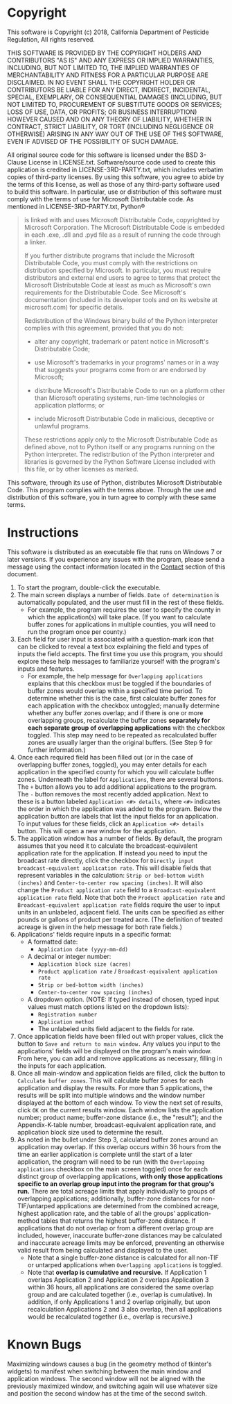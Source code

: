# Copyright

This software is Copyright (c) 2018, California Department of Pesticide 
Regulation, All rights reserved.

THIS SOFTWARE IS PROVIDED BY THE COPYRIGHT HOLDERS AND CONTRIBUTORS "AS IS" AND
ANY EXPRESS OR IMPLIED WARRANTIES, INCLUDING, BUT NOT LIMITED TO, THE IMPLIED
WARRANTIES OF MERCHANTABILITY AND FITNESS FOR A PARTICULAR PURPOSE ARE
DISCLAIMED. IN NO EVENT SHALL THE COPYRIGHT HOLDER OR CONTRIBUTORS BE LIABLE
FOR ANY DIRECT, INDIRECT, INCIDENTAL, SPECIAL, EXEMPLARY, OR CONSEQUENTIAL
DAMAGES (INCLUDING, BUT NOT LIMITED TO, PROCUREMENT OF SUBSTITUTE GOODS OR
SERVICES; LOSS OF USE, DATA, OR PROFITS; OR BUSINESS INTERRUPTION) HOWEVER
CAUSED AND ON ANY THEORY OF LIABILITY, WHETHER IN CONTRACT, STRICT LIABILITY,
OR TORT (INCLUDING NEGLIGENCE OR OTHERWISE) ARISING IN ANY WAY OUT OF THE USE
OF THIS SOFTWARE, EVEN IF ADVISED OF THE POSSIBILITY OF SUCH DAMAGE.

All original source code for this software is licensed under the BSD 3-Clause
License in LICENSE.txt. Software/source code used to create this application is
credited in LICENSE-3RD-PARTY.txt, which includes verbatim copies of
third-party licenses. By using this software, you agree to abide by the terms
of this license, as well as those of any third-party software used to build
this software. In particular, use or distribution of this software must comply
with the terms of use for Microsoft Distributable code. As mentioned in
LICENSE-3RD-PARTY.txt, Python®

>is linked with and uses Microsoft Distributable Code,
>copyrighted by Microsoft Corporation. The Microsoft Distributable Code
>is embedded in each .exe, .dll and .pyd file as a result of running
>the code through a linker.
>
>If you further distribute programs that include the Microsoft
>Distributable Code, you must comply with the restrictions on
>distribution specified by Microsoft. In particular, you must require
>distributors and external end users to agree to terms that protect the
>Microsoft Distributable Code at least as much as Microsoft's own
>requirements for the Distributable Code. See Microsoft's documentation
>(included in its developer tools and on its website at microsoft.com)
>for specific details.
>
>Redistribution of the Windows binary build of the Python interpreter
>complies with this agreement, provided that you do not:
>
>- alter any copyright, trademark or patent notice in Microsoft's
>Distributable Code;
>
>- use Microsoft's trademarks in your programs' names or in a way that
>suggests your programs come from or are endorsed by Microsoft;
>
>- distribute Microsoft's Distributable Code to run on a platform other
>than Microsoft operating systems, run-time technologies or application
>platforms; or
>
>- include Microsoft Distributable Code in malicious, deceptive or
>unlawful programs.
>
>These restrictions apply only to the Microsoft Distributable Code as
>defined above, not to Python itself or any programs running on the
>Python interpreter. The redistribution of the Python interpreter and
>libraries is governed by the Python Software License included with this
>file, or by other licenses as marked.

This software, through its use of Python, distributes Microsoft Distributable 
Code. This program complies with the terms above. Through the use and
distribution of this software, you in turn agree to comply with these same 
terms.

# Instructions

This software is distributed as an executable file that runs on Windows 7 or
later versions. If you experience any issues with the program, please send a 
message using the contact information located in the 
[Contact](#Contact) section of this document. 

1. To start the program, double-click the executable.
2. The main screen displays a number of fields. `Date of determination` is 
automatically populated, and the user must fill in the rest of these fields.
    - For example, the program requires the user to specify the county in 
    which the application(s) will take place. (If you want to calculate buffer
    zones for applications in multiple counties, you will need to run the 
    program once per county.)
3. Each field for user input is associated with a question-mark icon that can
be clicked to reveal a text box explaining the field and types of inputs
the field accepts. The first time you use this program, you should explore 
these help messages to familiarize yourself with the program's inputs and
features.
    - For example, the help message for `Overlapping applications` explains
    that this checkbox must be toggled if the boundaries of buffer zones would
    overlap within a specified time period. To determine whether this is the
    case, first calculate buffer zones for each application with the checkbox
    untoggled; manually determine whether any buffer zones overlap; and if
    there is one or more overlapping groups, recalculate the buffer zones 
    **separately for each separate group of overlapping applications** with the
    checkbox toggled. This step may need to be repeated as recalculated 
    buffer zones are usually larger than the original buffers. (See Step 9 for
    further information.)
4. Once each required field has been filled out (or in the case of overlapping
buffer zones, toggled), you may enter details for each application in the 
specified county for which you will calculate buffer zones. Underneath the
label for `Applications`, there are several buttons. The `+` button allows you
to add additional applications to the program. The `-` button removes the most
recently added application. Next to these is a button labeled 
`Application <#> details`, where `<#>` indicates the order in which the 
application was added to the program. Below the application button are labels
that list the input fields for an application. To input values for these 
fields, click an `Application <#> details` button. This will open a new window
for the application.
5. The application window has a number of fields. By default, the program
assumes that you need it to calculate the broadcast-equivalent application rate
for the application. If instead you need to input the broadcast rate directly,
click the checkbox for `Directly input broadcast-equivalent application rate`.
This will disable fields that represent variables in the calculation: 
`Strip or bed-bottom width (inches)` and 
`Center-to-center row spacing (inches)`. It will also change the
`Product application rate` field to a `Broadcast-equivalent application rate`
field. Note that both the `Product application rate` and
`Broadcast-equivalent application rate` fields require the user to input units
in an unlabeled, adjacent field. The units can be specified as either pounds or
gallons of product per treated acre. (The definition of treated acreage is 
given in the help message for both rate fields.)
6. Applications' fields require inputs in a specific format:
    - A formatted date: 
        - `Application date (yyyy-mm-dd)`
    - A decimal or integer number:
        - `Application block size (acres)`
        - `Product application rate` / `Broadcast-equivalent application rate`
        - `Strip or bed-bottom width (inches)`
        - `Center-to-center row spacing (inches)`
    - A dropdown option. (NOTE: If typed instead of chosen, typed input values 
    must match options listed on the dropdown lists):
        - `Registration number`
        - `Application method`
        - The unlabeled units field adjacent to the fields for rate.
1. Once application fields have been filled out with proper values, click the
button to `Save and return to main window.` Any values you input to the 
applications' fields will be displayed on the program's main window. From here,
you can add and remove applications as necessary, filling in the inputs for
each application.
8. Once all main-window and application fields are filled, click the button to
`Calculate buffer zones`. This will calculate buffer zones for each 
application and display the results. For more than 5 applications, the results
will be split into multiple windows and the window number displayed
at the bottom of each window. To view the next set of results, click `OK` on
the current results window. Each window lists the application number;
product name; buffer-zone distance (i.e., the "result"); and the 
Appendix-K-table number, broadcast-equivalent application rate, and application
block size used to determine the result.
9. As noted in the bullet under Step 3, calculated buffer zones around an
application may overlap. If this overlap occurs within 36 hours from the
time an earlier application is complete until the start of a later application,
the program will need to be run (with the `Overlapping applications` checkbox
on the main screen toggled) once for each distinct group of overlapping 
applications, **with only those applications specific to an overlap group 
input into the program for that group's run.** There are total acreage limits
that apply individually to groups of overlapping applications; additionally,
buffer-zone distances for non-TIF/untarped applications are determined from the
combined acreage, highest application rate, and the table of all the groups'
application-method tables that returns the highest buffer-zone distance. If
applications that do not overlap or from a different overlap group are
included, however, inaccurate buffer-zone distances may be calculated and
inaccurate acreage limits may be enforced, preventing an otherwise valid result
from being calculated and displayed to the user. 
    - Note that a single buffer-zone distance is calculated for all non-TIF or 
    untarped applications when  `Overlapping applications` is toggled.
    - Note that **overlap is cumulative and recursive.** If Application 1 overlaps
    Application 2 and Application 2 overlaps Application 3 within 36 hours, all
    applications are considered the same overlap group and are calculated 
    together (i.e., overlap is cumulative). In addition, if only Applications 1
    and 2 overlap originally, but upon recalculation Applications 2 and 3 also 
    overlap, then all applications would be recalculated together (i.e., 
    overlap is recursive.)


# Known Bugs

Maximizing windows causes a bug (in the geometry method of tkinter's widgets)
to manifest when switching between the main window and application windows. The
second window will not be aligned with the previously maximized window, and
switching again will use whatever size and position the second window has at
the time of the second switch.
